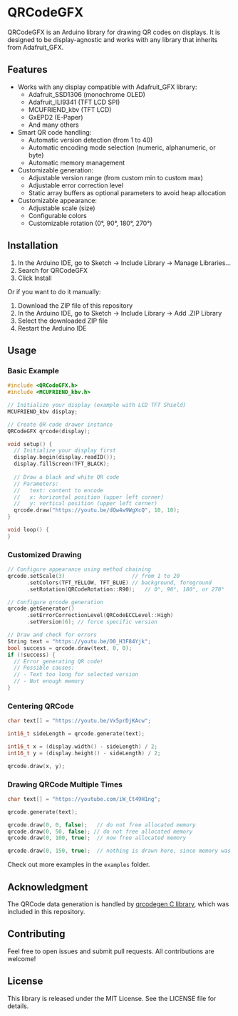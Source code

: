 # QRCodeGFX

QRCodeGFX is an Arduino library for drawing QR codes on displays. It is designed to be display-agnostic and works with any library that inherits from Adafruit_GFX.

## Features
- Works with any display compatible with Adafruit_GFX library:
  - Adafruit_SSD1306 (monochrome OLED)
  - Adafruit_ILI9341 (TFT LCD SPI)
  - MCUFRIEND_kbv (TFT LCD)
  - GxEPD2 (E-Paper)
  - And many others
- Smart QR code handling:
  - Automatic version detection (from 1 to 40)
  - Automatic encoding mode selection (numeric, alphanumeric, or byte)
  - Automatic memory management
- Customizable generation:
  - Adjustable version range (from custom min to custom max)
  - Adjustable error correction level
  - Static array buffers as optional parameters to avoid heap allocation
- Customizable appearance:
  - Adjustable scale (size)
  - Configurable colors
  - Customizable rotation (0°, 90°, 180°, 270°)

## Installation

1. In the Arduino IDE, go to Sketch -> Include Library -> Manage Libraries...
2. Search for QRCodeGFX
3. Click Install

Or if you want to do it manually:

1. Download the ZIP file of this repository
2. In the Arduino IDE, go to Sketch -> Include Library -> Add .ZIP Library
3. Select the downloaded ZIP file
4. Restart the Arduino IDE

## Usage

### Basic Example
```cpp
#include <QRCodeGFX.h>
#include <MCUFRIEND_kbv.h>

// Initialize your display (example with LCD TFT Shield)
MCUFRIEND_kbv display;

// Create QR code drawer instance
QRCodeGFX qrcode(display);

void setup() {
  // Initialize your display first
  display.begin(display.readID());
  display.fillScreen(TFT_BLACK);
  
  // Draw a black and white QR code
  // Parameters:
  //   text: content to encode
  //   x: horizontal position (upper left corner)
  //   y: vertical position (upper left corner)
  qrcode.draw("https://youtu.be/dQw4w9WgXcQ", 10, 10);
}

void loop() {
}
```

### Customized Drawing
```cpp
// Configure appearance using method chaining
qrcode.setScale(3)                     // from 1 to 20
      .setColors(TFT_YELLOW, TFT_BLUE) // background, foreground
      .setRotation(QRCodeRotation::R90);   // 0°, 90°, 180°, or 270°

// Configure qrcode generation
qrcode.getGenerator()
      .setErrorCorrectionLevel(QRCodeECCLevel::High)
      .setVersion(6); // force specific version

// Draw and check for errors
String text = "https://youtu.be/O0_H3F84Yjk";
bool success = qrcode.draw(text, 0, 0);
if (!success) {
  // Error generating QR code!
  // Possible causes:
  // - Text too long for selected version
  // - Not enough memory
}
```

### Centering QRCode

```cpp
char text[] = "https://youtu.be/Vx5prDjKAcw";

int16_t sideLength = qrcode.generate(text);

int16_t x = (display.width() - sideLength) / 2;
int16_t y = (display.height() - sideLength) / 2;

qrcode.draw(x, y);
```

### Drawing QRCode Multiple Times

```cpp
char text[] = "https://youtube.com/iW_Ct49H1ng";

qrcode.generate(text);

qrcode.draw(0, 0, false);   // do not free allocated memory
qrcode.draw(0, 50, false); // do not free allocated memory
qrcode.draw(0, 100, true);  // now free allocated memory

qrcode.draw(0, 150, true);  // nothing is drawn here, since memory was freed
```

Check out more examples in the `examples` folder.

## Acknowledgment

The QRCode data generation is handled by [qrcodegen C library](https://github.com/nayuki/QR-Code-generator/tree/master/c), which was included in this repository.

## Contributing

Feel free to open issues and submit pull requests. All contributions are welcome!

## License

This library is released under the MIT License. See the LICENSE file for details.
